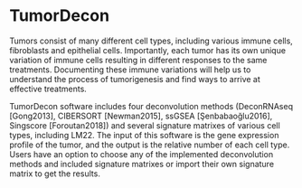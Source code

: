 # TumorDecon

Tumors consist of many different cell types, including various immune cells, fibroblasts and epithelial cells. Importantly, each tumor has its own unique variation of immune cells resulting in different responses to the same treatments. Documenting these immune variations will help us to understand the process of tumorigenesis and find ways to arrive at effective treatments.


TumorDecon software includes four deconvolution methods (DeconRNAseq [Gong2013], CIBERSORT [Newman2015], ssGSEA [Şenbabaoğlu2016], Singscore [Foroutan2018]) and several signature matrixes of various cell types, including LM22. The input of this software is the gene expression profile of the tumor, and the output is the relative number of each cell type. Users have an option to choose any of the implemented deconvolution methods and included signature matrixes or import their own signature matrix to get the results.
